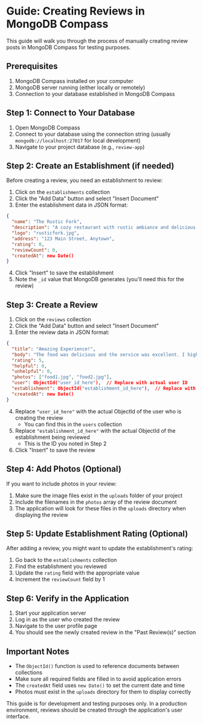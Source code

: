 # Guide: Creating Reviews in MongoDB Compass

This guide will walk you through the process of manually creating review posts in MongoDB Compass for testing purposes.

## Prerequisites

1. MongoDB Compass installed on your computer
2. MongoDB server running (either locally or remotely)
3. Connection to your database established in MongoDB Compass

## Step 1: Connect to Your Database

1. Open MongoDB Compass
2. Connect to your database using the connection string (usually `mongodb://localhost:27017` for local development)
3. Navigate to your project database (e.g., `review-app`)

## Step 2: Create an Establishment (if needed)

Before creating a review, you need an establishment to review:

1. Click on the `establishments` collection
2. Click the "Add Data" button and select "Insert Document"
3. Enter the establishment data in JSON format:

```json
{
  "name": "The Rustic Fork",
  "description": "A cozy restaurant with rustic ambiance and delicious food.",
  "logo": "rusticfork.jpg",
  "address": "123 Main Street, Anytown",
  "rating": 0,
  "reviewCount": 0,
  "createdAt": new Date()
}
```

4. Click "Insert" to save the establishment
5. Note the `_id` value that MongoDB generates (you'll need this for the review)

## Step 3: Create a Review

1. Click on the `reviews` collection
2. Click the "Add Data" button and select "Insert Document"
3. Enter the review data in JSON format:

```json
{
  "title": "Amazing Experience!",
  "body": "The food was delicious and the service was excellent. I highly recommend the pasta dishes and the chocolate dessert.",
  "rating": 5,
  "helpful": 0,
  "unhelpful": 0,
  "photos": ["food1.jpg", "food2.jpg"],
  "user": ObjectId("user_id_here"),  // Replace with actual user ID
  "establishment": ObjectId("establishment_id_here"),  // Replace with actual establishment ID
  "createdAt": new Date()
}
```

4. Replace `"user_id_here"` with the actual ObjectId of the user who is creating the review
   - You can find this in the `users` collection
5. Replace `"establishment_id_here"` with the actual ObjectId of the establishment being reviewed
   - This is the ID you noted in Step 2
6. Click "Insert" to save the review

## Step 4: Add Photos (Optional)

If you want to include photos in your review:

1. Make sure the image files exist in the `uploads` folder of your project
2. Include the filenames in the `photos` array of the review document
3. The application will look for these files in the `uploads` directory when displaying the review

## Step 5: Update Establishment Rating (Optional)

After adding a review, you might want to update the establishment's rating:

1. Go back to the `establishments` collection
2. Find the establishment you reviewed
3. Update the `rating` field with the appropriate value
4. Increment the `reviewCount` field by 1

## Step 6: Verify in the Application

1. Start your application server
2. Log in as the user who created the review
3. Navigate to the user profile page
4. You should see the newly created review in the "Past Review(s)" section

## Important Notes

- The `ObjectId()` function is used to reference documents between collections
- Make sure all required fields are filled in to avoid application errors
- The `createdAt` field uses `new Date()` to set the current date and time
- Photos must exist in the `uploads` directory for them to display correctly

This guide is for development and testing purposes only. In a production environment, reviews should be created through the application's user interface.
